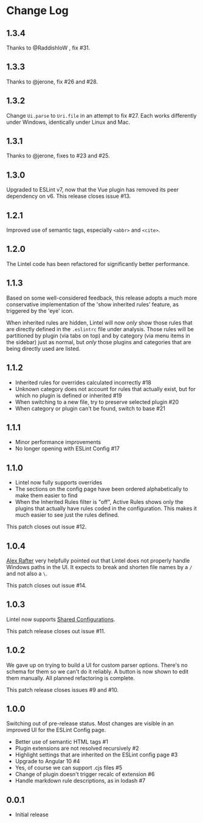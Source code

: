 # Change Log

## 1.3.4

Thanks to @RaddishIoW , fix #31.

## 1.3.3

Thanks to @jerone, fix #26 and #28.

## 1.3.2

Change `Ui.parse` to `Uri.file` in an attempt to fix #27. Each works differently under Windows, identically under Linux and Mac.

## 1.3.1

Thanks to @jerone, fixes to #23 and #25.

## 1.3.0

Upgraded to ESLint v7, now that the Vue plugin has removed its peer dependency on v6. This release closes issue #13.

## 1.2.1

Improved use of semantic tags, especially `<abbr>` and `<cite>`.

## 1.2.0

The Lintel code has been refactored for significantly better performance.

## 1.1.3

Based on some well-considered feedback, this release adopts a much more conservative implementation of the 'show inherited rules' feature, as triggered by the 'eye' icon.

When inherited rules are hidden, Lintel will now _only_ show those rules that are directly defined in the `.eslintrc` file under analysis. Those rules will be partitioned by plugin (via tabs on top) and by category (via menu items in the sidebar) just as normal, but _only_ those plugins and categories that are being directly used are listed.

## 1.1.2

- Inherited rules for overrides calculated incorrectly #18
- Unknown category does not account for rules that actually exist, but for which no plugin is defined or inherited #19
- When switching to a new file, try to preserve selected plugin #20
- When category or plugin can't be found, switch to base #21

## 1.1.1

- Minor performance improvements
- No longer opening with ESLint Config #17

## 1.1.0

- Lintel now fully supports overrides
- The sections on the config page have been ordered alphabetically to make them easier to find
- When the Inherited Rules filter is "off", Active Rules shows only the plugins that actually have rules coded in the configuration. This makes it much easier to see just the rules defined.

This patch closes out issue #12.

## 1.0.4

[Alex Rafter](https://github.com/Alex-Rafter) very helpfully pointed out that Lintel does not properly handle Windows paths in the UI. It expects to break and shorten file names by a `/` and not also a `\`.

This patch closes out issue #14.

## 1.0.3

Lintel now supports [Shared Configurations](https://eslint.org/docs/developer-guide/shareable-configs).

This patch release closes out issue #11.

## 1.0.2

We gave up on trying to build a UI for custom parser options. There's no schema for them so we can't do it reliably. A button is now shown to edit them manually. All planned refactoring is complete.

This patch release closes issues #9 and #10.

## 1.0.0

Switching out of pre-release status. Most changes are visible in an improved UI for the ESLint Config page.

- Better use of semantic HTML tags #1
- Plugin extensions are not resolved recursively #2
- Highlight settings that are inherited on the ESLint config page #3
- Upgrade to Angular 10 #4
- Yes, of course we can support .cjs files #5
- Change of plugin doesn't trigger recalc of extension #6
- Handle markdown rule descriptions, as in lodash #7

## 0.0.1

- Initial release
